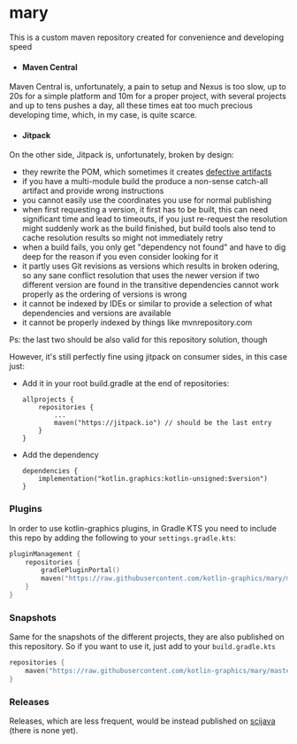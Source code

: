 # mary

This is a custom maven repository created for convenience and developing speed 
- #### Maven Central

Maven Central is, unfortunately, a pain to setup and Nexus is too slow, up to 20s for a simple platform
and 10m for a proper project, with several projects and up to tens pushes a day, all these times eat too much precious
developing time, which, in my case, is quite scarce.

- #### Jitpack

On the other side, Jitpack is, unfortunately, broken by design:
- they rewrite the POM, which sometimes it creates [defective artifacts](https://github.com/jitpack/jitpack.io/issues/4476)
- if you have a multi-module build the produce a non-sense catch-all artifact and provide wrong instructions
- you cannot easily use the coordinates you use for normal publishing
- when first requesting a version, it first has to be built, this can need significant time and lead to timeouts, 
  if you just re-request the resolution might suddenly work as the build finished, but build tools also tend to cache 
  resolution results so might not immediately retry
- when a build fails, you only get "dependency not found" and have to dig deep for the reason if you even consider looking for it
- it partly uses Git revisions as versions which results in broken odering, so any sane conflict resolution that uses the newer version if two different version are found in the transitive dependencies cannot work properly as the ordering of versions is wrong
- it cannot be indexed by IDEs or similar to provide a selection of what dependencies and versions are available
- it cannot be properly indexed by things like mvnrepository.com 
  
Ps: the last two should be also valid for this repository solution, though

However, it's still perfectly fine using jitpack on consumer sides, in this case just:

- Add it in your root build.gradle at the end of repositories:

      allprojects {
          repositories {
              ...
              maven("https://jitpack.io") // should be the last entry
          }
      }

- Add the dependency

      dependencies {
          implementation("kotlin.graphics:kotlin-unsigned:$version")
      }

### Plugins

In order to use kotlin-graphics plugins, in Gradle KTS you need to include this repo by adding the following to your `settings.gradle.kts`:

```kotlin
pluginManagement {
    repositories {
        gradlePluginPortal()
        maven("https://raw.githubusercontent.com/kotlin-graphics/mary/master")
    }
}
```

### Snapshots

Same for the snapshots of the different projects, they are also published on this repository. 
So if you want to use it, just add to your `build.gradle.kts`

```kotlin
repositories {
    maven("https://raw.githubusercontent.com/kotlin-graphics/mary/master")
}
```

### Releases

Releases, which are less frequent, would be instead published on [scijava](https://maven.scijava.org/) (there is none yet).
